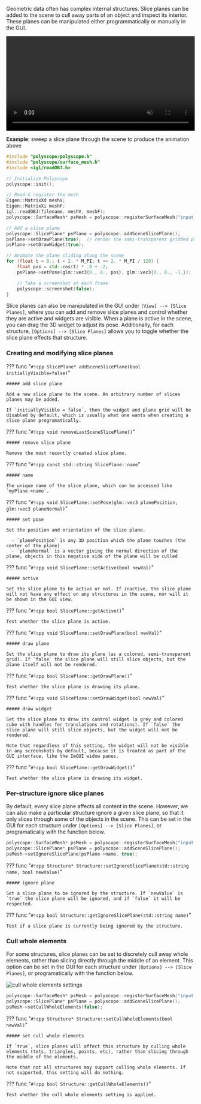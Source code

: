 Geometric data often has complex internal structures. Slice planes can be added to the scene to cull away parts of an object and inspect its interior. These planes can be manipulated either programmatically or manually in the GUI.

<video width=100% autoplay muted loop>
  <source src="/media/movies/slice_slide.mp4" type="video/mp4">
  Your browser does not support the video tag.
</video>


**Example**: sweep a slice plane through the scene to produce the animation above

```cpp
#include "polyscope/polyscope.h"
#include "polyscope/surface_mesh.h"
#include <igl/readOBJ.h>

// Initialize Polyscope
polyscope::init();

// Read & register the mesh
Eigen::MatrixXd meshV;
Eigen::MatrixXi meshF;
igl::readOBJ(filename, meshV, meshF);
polyscope::SurfaceMesh* psMesh = polyscope::registerSurfaceMesh("input mesh", meshV, meshF);

// Add a slice plane
polyscope::SlicePlane* psPlane = polyscope::addSceneSlicePlane();
psPlane->setDrawPlane(true);  // render the semi-transparent gridded plane
psPlane->setDrawWidget(true);

// Animate the plane sliding along the scene
for (float t = 0.; t < 2. * M_PI; t += 2. * M_PI / 120) {
    float pos = std::cos(t) * .8 + .2;
    psPlane->setPose(glm::vec3{0., 0., pos}, glm::vec3{0., 0., -1.});

    // Take a screenshot at each frame
    polyscope::screenshot(false);
}
```

Slice planes can also be manipulated in the GUI under `[View] --> [Slice Planes]`, where you can add and remove slice planes and control whether they are active and widgets are visible. When a plane is active in the scene, you can drag the 3D widget to adjust its pose. Additionally, for each structure, `[Options] --> [Slice Planes]` allows you to toggle whether the slice plane effects that structure.


### Creating and modifying slice planes

??? func "`#!cpp SlicePlane* addSceneSlicePlane(bool initiallyVisible=false)`"
    
    ##### add slice plane
    
    Add a new slice plane to the scene. An arbitrary number of slices planes may be added.

    If `initiallyVisible = false`, then the widget and plane grid will be disabled by default, which is usually what one wants when creating a slice plane programatically.


??? func "`#!cpp void removeLastSceneSlicePlane()`"
    
    ##### remove slice plane
    
    Remove the most recently created slice plane.


??? func "`#!cpp const std::string SlicePlane::name`"
    
    ##### name

    The unique name of the slice plane, which can be accessed like `myPlane->name`.

??? func "`#!cpp void SlicePlane::setPose(glm::vec3 planePosition, glm::vec3 planeNormal)`"
    
    ##### set pose

    Set the position and orientation of the slice plane.

      - `planePosition` is any 3D position which the plane touches (the center of the plane)
      - `planeNormal` is a vector giving the normal direction of the plane, objects in this negative side of the plane will be culled
    

??? func "`#!cpp void SlicePlane::setActive(bool newVal)`"
    
    ##### active
 
    Set the slice plane to be active or not. If inactive, the slice plane will not have any effect on any structures in the scene, nor will it be shown in the GUI view.


??? func "`#!cpp bool SlicePlane::getActive()`"
    
    Test whether the slice plane is active.


??? func "`#!cpp void SlicePlane::setDrawPlane(bool newVal)`"
    
    ##### draw plane
    
    Set the slice plane to draw its plane (as a colored, semi-transparent grid). If `false` the slice plane will still slice objects, but the plane itself will not be rendered.


??? func "`#!cpp bool SlicePlane::getDrawPlane()`"
    
    Test whether the slice plane is drawing its plane.


??? func "`#!cpp void SlicePlane::setDrawWidget(bool newVal)`"
    
    ##### draw widget
    
    Set the slice plane to draw its control widget (a grey and colored cube with handles for translations and rotations). If `false` the slice plane will still slice objects, but the widget will not be rendered.

    Note that regardless of this setting, the widget will not be visible in any screenshots by default, because it is treated as part of the GUI interface, like the ImGUI widow panes.


??? func "`#!cpp bool SlicePlane::getDrawWidget()`"
    
    Test whether the slice plane is drawing its widget.


### Per-structure ignore slice planes

By default, every slice plane affects all content in the scene. However, we can also make a particular structure ignore a given slice plane, so that it only slices through some of the objects in the scene. This can be set in the GUI for each structure under `[Options] --> [Slice Planes]`, or programatically with the function below.

```cpp
polyscope::SurfaceMesh* psMesh = polyscope::registerSurfaceMesh("input mesh", meshV, meshF);
polyscope::SlicePlane* psPlane = polyscope::addSceneSlicePlane();
psMesh->setIgnoreSlicePlane(psPlane->name, true);
```

??? func "`#!cpp Structure* Structure::setIgnoreSlicePlane(std::string name, bool newValue)`"
    
    ##### ignore plane
    
    Set a slice plane to be ignored by the structure. If `newValue` is `true` the slice plane will be ignored, and if `false` it will be respected.

??? func "`#!cpp bool Structure::getIgnoreSlicePlane(std::string name)`"

    Test if a slice plane is currently being ignored by the structure.

### Cull whole elements

For some structures, slice planes can be set to discretely cull away whole elements, rather than slicing directly through the middle of an element.  This option can be set in the GUI for each structure under `[Options] --> [Slice Planes]`, or programatically with the function below.

![cull whole elements settings](/media/cull_whole_elements.png)

```cpp
polyscope::SurfaceMesh* psMesh = polyscope::registerSurfaceMesh("input mesh", meshV, meshF);
polyscope::SlicePlane* psPlane = polyscope::addSceneSlicePlane();
psMesh->setCullWholeElements(false);
```

??? func "`#!cpp Structure* Structure::setCullWholeElements(bool newVal)`"
    
    ##### set cull whole elements

    If `true`, slice planes will affect this structure by culling whole elements (tets, triangles, points, etc), rather than slicing through the middle of the elements.

    Note that not all structures may support culling whole elements. If not supported, this setting will do nothing.

??? func "`#!cpp bool Structure::getCullWholeElements()`"

    Test whether the cull whole elements setting is applied.

